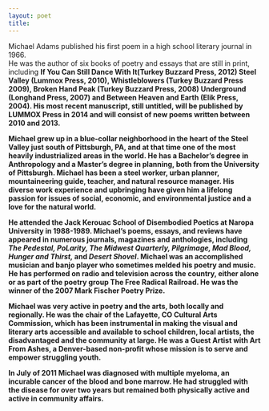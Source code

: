 ```yaml
---
layout: poet
title: 
---
```



<p> Michael Adams published his  first poem in a high school literary journal in 1966.<br />
He was the author of six  books of poetry and essays that are still in print, including <strong>If You  Can Still Dance With It(Turkey Buzzard Press, 2012) Steel Valley (Lummox Press,  2010), Whistleblowers (Turkey Buzzard Press 2009), Broken Hand</strong><em><strong> </strong></em><strong>Peak (Turkey Buzzard  Press, 2008) Underground</strong><em><strong> </strong></em><strong>(Longhand  Press, 2007) and Between Heaven and Earth (Elik Press, 2004). His most recent  manuscript, still untitled, will be published by LUMMOX Press in 2014 and will  consist of new poems written between 2010 and 2013. </strong></p>
<p><strong>Michael grew up in a blue-collar neighborhood in the heart of the Steel  Valley just south of Pittsburgh, PA, and at that time one of the most heavily  industrialized areas in the world. He has a Bachelor&rsquo;s degree in Anthropology  and a Master&rsquo;s degree in planning, both from the University of Pittsburgh.  Michael has been a steel worker, urban planner, mountaineering guide, teacher,  and natural resource manager. His diverse work experience and upbringing have  given him a lifelong passion for issues of social, economic, and environmental  justice and a love for the natural world.</strong></p>
<p><strong>He attended the Jack Kerouac School of Disembodied Poetics at Naropa  University in 1988-1989. Michael&rsquo;s poems, essays, and reviews have appeared in  numerous journals, magazines and anthologies, including <em>The Pedestal,  PoLarity, The Midwest Quarterly, Pilgrimage, Mad Blood, Hunger and Thirst, </em>and <em>Desert Shovel</em>. Michael was an accomplished musician and banjo player  who sometimes melded his poetry and music. He has performed on radio and  television across the country, either alone or as part of the poetry group <strong>The  Free Radical Railroad</strong>. He was the winner of the 2007 Mark Fischer  Poetry Prize.</strong></p>
<p><strong>Michael was very active in poetry and the arts, both locally and  regionally. He was the chair of the Lafayette, CO Cultural Arts Commission,  which has been instrumental in making the visual and literary arts accessible  and available to school children, local artists, the disadvantaged and the  community at large. He was a Guest Artist with <strong>Art From Ashes</strong>,  a Denver-based non-profit whose mission is to serve and empower struggling  youth.</strong></p>
<p><strong>In July of 2011 Michael was diagnosed with multiple myeloma, an  incurable cancer of the blood and bone marrow. He had struggled with the  disease for over two years but remained both physically active and active in  community affairs. </strong></p>
